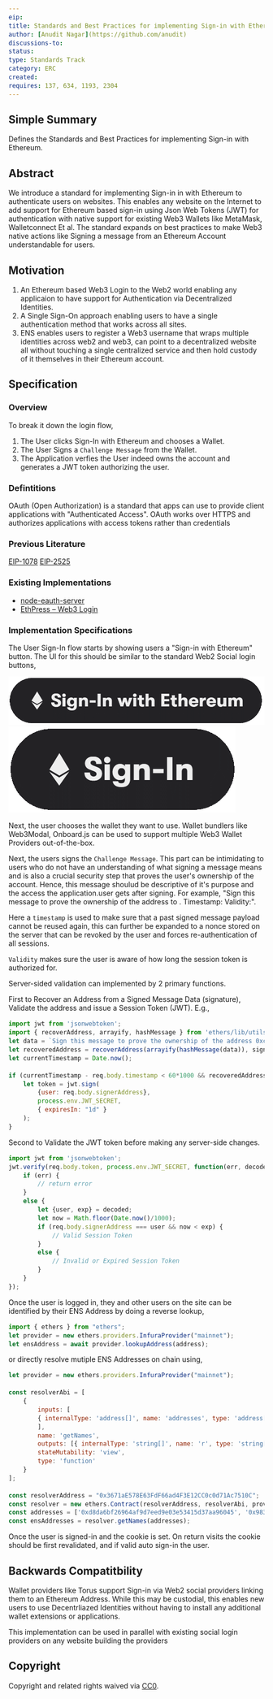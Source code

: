```yaml
---
eip:
title: Standards and Best Practices for implementing Sign-in with Ethereum.
author: [Anudit Nagar](https://github.com/anudit)
discussions-to:
status:
type: Standards Track
category: ERC
created:
requires: 137, 634, 1193, 2304
---
```


## Simple Summary
Defines the Standards and Best Practices for implementing Sign-in with Ethereum.

## Abstract

We introduce a standard for implementing Sign-in in with Ethereum to authenticate users on websites. This enables any website on the Internet to add support for Ethereum based sign-in using Json Web Tokens (JWT) for authentication with native support for existing Web3 Wallets like MetaMask, Walletconnect Et al. The standard expands on best practices to make Web3 native actions like Signing a message from an Ethereum Account understandable for users.

## Motivation

1. An Ethereum based Web3 Login to the Web2 world enabling any applicaion to have support for Authentication via Decentralized Identities.
2. A Single Sign-On approach enabling users to have a single authentication method that works across all sites.
3. ENS enables users to register a Web3 username that wraps multiple identities across web2 and web3, can point to a decentralized website all without touching a single centralized service and then hold custody of it themselves in their Ethereum account.

## Specification

### Overview

To break it down the login flow,

1. The User clicks Sign-In with Ethereum and chooses a Wallet.
2. The User Signs a `Challenge Message` from the Wallet.
3. The Application verfies the User indeed owns the account and generates a JWT token authorizing the user.

### Defintitions

OAuth (Open Authorization) is a standard that apps can use to provide client applications with "Authenticated Access". OAuth works over HTTPS and authorizes applications with access tokens rather than credentials

### Previous Literature

[EIP-1078](https://eips.ethereum.org/EIPS/eip-1078)
[EIP-2525](https://eips.ethereum.org/EIPS/eip-2525)

### Existing Implementations

 - [node-eauth-server](https://github.com/pelith/node-eauth-server)
 - [EthPress – Web3 Login](https://wordpress.org/plugins/ethpress/#developers)

### Implementation Specifications

The User Sign-In flow starts by showing users a "Sign-in with Ethereum" button. The UI for this should be similar to the standard Web2 Social login buttons,

![Sign-In with Ethereum](./images/signin-full.png "Sign-In with Ethereum")
![Sign-In with Ethereum](./images/signin-short.png "Sign-In with Ethereum")

Next, the user chooses the wallet they want to use. Wallet bundlers like Web3Modal, Onboard.js can be used to support multiple Web3 Wallet Providers out-of-the-box.

Next, the users signs the `Challenge Message`. This part can be intimidating to users who do not have an understanding of what signing a message means and is also a crucial security step that proves the user's ownership of the account. Hence, this message shoulud be descriptive of it's purpose and the access the application.user gets after signing.
For example, "Sign this message to prove the ownership of the address <eth-address> to <application-name>. Timestamp:<timestamp> Validity:<validity>".

Here a `timestamp` is used to make sure that a past signed message payload cannot be reused again, this can further be expanded to a nonce stored on the server that can be revoked by the user and forces re-authentication of all sessions.

`Validity` makes sure the user is aware of how long the session token is authorized for.


Server-sided validation can implemented by 2 primary functions.

First to Recover an Address from a Signed Message Data (signature), Validate the address and issue a Session Token (JWT). E.g.,
```js
import jwt from 'jsonwebtoken';
import { recoverAddress, arrayify, hashMessage } from 'ethers/lib/utils';
let data = `Sign this message to prove the ownership of the address 0xc5F003779A46d494d32c558c1B280A9de6079273 to MockApp. Timestamp:1624018096329 Validity:1 Day`;
let recoveredAddress = recoverAddress(arrayify(hashMessage(data)), signature);
let currentTimestamp = Date.now();

if (currentTimestamp - req.body.timestamp < 60*1000 && recoveredAddress == req.body.signerAddress){
    let token = jwt.sign(
        {user: req.body.signerAddress},
        process.env.JWT_SECRET,
        { expiresIn: "1d" }
    );
}
```

Second to Validate the JWT token before making any server-side changes.
```js
import jwt from 'jsonwebtoken';
jwt.verify(req.body.token, process.env.JWT_SECRET, function(err, decoded) {
    if (err) {
        // return error
    }
    else {
        let {user, exp} = decoded;
        let now = Math.floor(Date.now()/1000);
        if (req.body.signerAddress === user && now < exp) {
            // Valid Session Token
        }
        else {
            // Invalid or Expired Session Token
        }
    }
});
```

Once the user is logged in, they and other users on the site can be identified by their ENS Address by doing a reverse lookup,
```js
import { ethers } from "ethers";
let provider = new ethers.providers.InfuraProvider("mainnet");
let ensAddress = await provider.lookupAddress(address);
```
or directly resolve mutiple ENS Addresses on chain using,
```js
let provider = new ethers.providers.InfuraProvider("mainnet");

const resolverAbi = [
    {
        inputs: [
        { internalType: 'address[]', name: 'addresses', type: 'address[]' }
        ],
        name: 'getNames',
        outputs: [{ internalType: 'string[]', name: 'r', type: 'string[]' }],
        stateMutability: 'view',
        type: 'function'
    }
];

const resolverAddress = "0x3671aE578E63FdF66ad4F3E12CC0c0d71Ac7510C";
const resolver = new ethers.Contract(resolverAddress, resolverAbi, provider);
const addresses = ['0xd8da6bf26964af9d7eed9e03e53415d37aa96045', '0x983110309620d911731ac0932219af06091b6744']
const ensAddresses = resolver.getNames(addresses);
```

Once the user is signed-in and the cookie is set. On return visits the cookie should be first revalidated, and if valid auto sign-in the user.

## Backwards Compatitbility

Wallet providers like Torus support Sign-in via Web2 social providers linking them to an Ethereum Address. While this may be custodial, this enables new users to use Decentrliazed Identities without having to install any additional wallet extensions or applications.

This implementation can be used in parallel with existing social login providers on any website building the providers

## Copyright
Copyright and related rights waived via [CC0](https://creativecommons.org/publicdomain/zero/1.0/).
